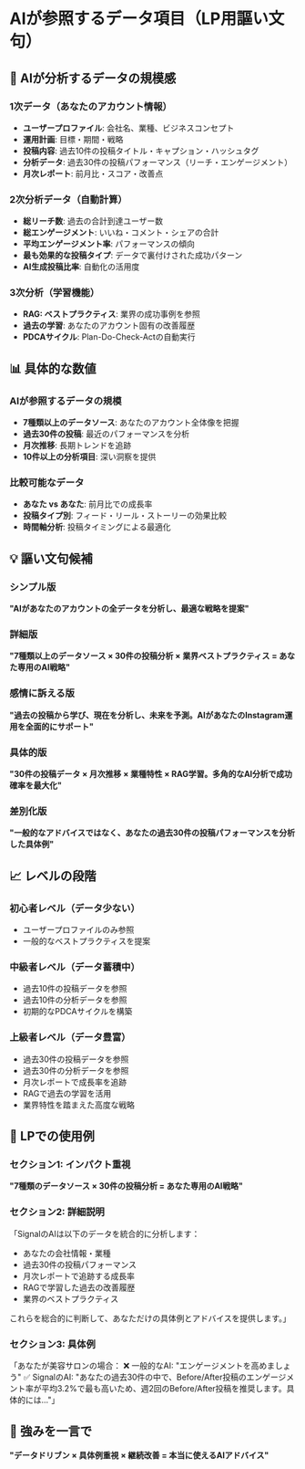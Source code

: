 # AIが参照するデータ項目（LP用謳い文句）

## 🧠 AIが分析するデータの規模感

### 1次データ（あなたのアカウント情報）
- **ユーザープロファイル**: 会社名、業種、ビジネスコンセプト
- **運用計画**: 目標・期間・戦略
- **投稿内容**: 過去10件の投稿タイトル・キャプション・ハッシュタグ
- **分析データ**: 過去30件の投稿パフォーマンス（リーチ・エンゲージメント）
- **月次レポート**: 前月比・スコア・改善点

### 2次分析データ（自動計算）
- **総リーチ数**: 過去の合計到達ユーザー数
- **総エンゲージメント**: いいね・コメント・シェアの合計
- **平均エンゲージメント率**: パフォーマンスの傾向
- **最も効果的な投稿タイプ**: データで裏付けされた成功パターン
- **AI生成投稿比率**: 自動化の活用度

### 3次分析（学習機能）
- **RAG: ベストプラクティス**: 業界の成功事例を参照
- **過去の学習**: あなたのアカウント固有の改善履歴
- **PDCAサイクル**: Plan-Do-Check-Actの自動実行

## 📊 具体的な数値

### AIが参照するデータの規模
- **7種類以上のデータソース**: あなたのアカウント全体像を把握
- **過去30件の投稿**: 最近のパフォーマンスを分析
- **月次推移**: 長期トレンドを追跡
- **10件以上の分析項目**: 深い洞察を提供

### 比較可能なデータ
- **あなた vs あなた**: 前月比での成長率
- **投稿タイプ別**: フィード・リール・ストーリーの効果比較
- **時間軸分析**: 投稿タイミングによる最適化

## 💡 謳い文句候補

### シンプル版
**"AIがあなたのアカウントの全データを分析し、最適な戦略を提案"**

### 詳細版
**"7種類以上のデータソース × 30件の投稿分析 × 業界ベストプラクティス = あなた専用のAI戦略"**

### 感情に訴える版
**"過去の投稿から学び、現在を分析し、未来を予測。AIがあなたのInstagram運用を全面的にサポート"**

### 具体的版
**"30件の投稿データ × 月次推移 × 業種特性 × RAG学習。多角的なAI分析で成功確率を最大化"**

### 差別化版
**"一般的なアドバイスではなく、あなたの過去30件の投稿パフォーマンスを分析した具体例"**

## 📈 レベルの段階

### 初心者レベル（データ少ない）
- ユーザープロファイルのみ参照
- 一般的なベストプラクティスを提案

### 中級者レベル（データ蓄積中）
- 過去10件の投稿データを参照
- 過去10件の分析データを参照
- 初期的なPDCAサイクルを構築

### 上級者レベル（データ豊富）
- 過去30件の投稿データを参照
- 過去30件の分析データを参照
- 月次レポートで成長率を追跡
- RAGで過去の学習を活用
- 業界特性を踏まえた高度な戦略

## 🎯 LPでの使用例

### セクション1: インパクト重視
**"7種類のデータソース × 30件の投稿分析 = あなた専用のAI戦略"**

### セクション2: 詳細説明
「SignalのAIは以下のデータを統合的に分析します：
- あなたの会社情報・業種
- 過去30件の投稿パフォーマンス
- 月次レポートで追跡する成長率
- RAGで学習した過去の改善履歴
- 業界のベストプラクティス

これらを総合的に判断して、あなただけの具体例とアドバイスを提供します。」

### セクション3: 具体例
「あなたが美容サロンの場合：
❌ 一般的なAI: "エンゲージメントを高めましょう"
✅ SignalのAI: "あなたの過去30件の中で、Before/After投稿のエンゲージメント率が平均3.2%で最も高いため、週2回のBefore/After投稿を推奨します。具体的には..."」

## 💪 強みを一言で
**"データドリブン × 具体例重視 × 継続改善 = 本当に使えるAIアドバイス"**

